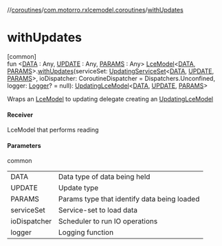 //[coroutines](../../index.md)/[com.motorro.rxlcemodel.coroutines](index.md)/[withUpdates](with-updates.md)

# withUpdates

[common]\
fun &lt;[DATA](with-updates.md) : Any, [UPDATE](with-updates.md) : Any, [PARAMS](with-updates.md) : Any&gt; [LceModel](-lce-model/index.md)&lt;[DATA](with-updates.md), [PARAMS](with-updates.md)&gt;.[withUpdates](with-updates.md)(serviceSet: [UpdatingServiceSet](../com.motorro.rxlcemodel.coroutines.service/-updating-service-set/index.md)&lt;[DATA](with-updates.md), [UPDATE](with-updates.md), [PARAMS](with-updates.md)&gt;, ioDispatcher: CoroutineDispatcher = Dispatchers.Unconfined, logger: [Logger](../../../common/com.motorro.rxlcemodel.common/-logger/index.md)? = null): [UpdatingLceModel](-updating-lce-model/index.md)&lt;[DATA](with-updates.md), [UPDATE](with-updates.md), [PARAMS](with-updates.md)&gt;

Wraps an [LceModel](-lce-model/index.md) to updating delegate creating an [UpdatingLceModel](-updating-lce-model/index.md)

#### Receiver

LceModel that performs reading

#### Parameters

common

| | |
|---|---|
| DATA | Data type of data being held |
| UPDATE | Update type |
| PARAMS | Params type that identify data being loaded |
| serviceSet | Service-set to load data |
| ioDispatcher | Scheduler to run IO operations |
| logger | Logging function |
